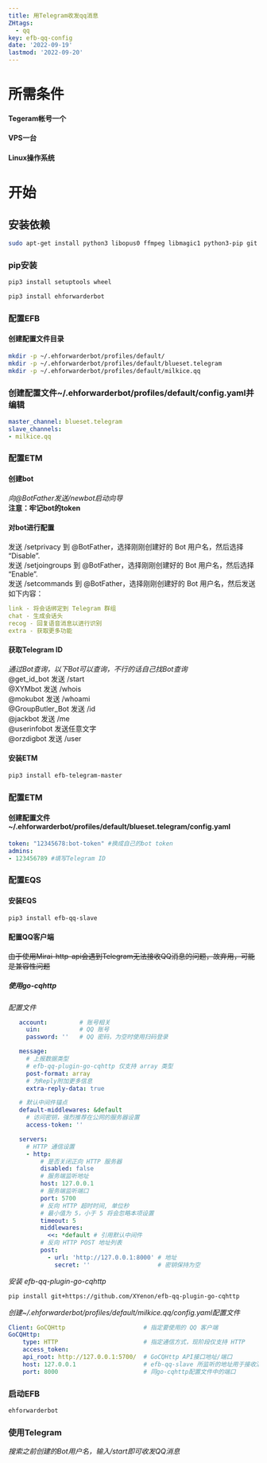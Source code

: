 ```yaml
---
title: 用Telegram收发qq消息
ZHtags: 
  - qq
key: efb-qq-config
date: '2022-09-19'
lastmod: '2022-09-20'
---
```

# 所需条件
#### Tegeram帐号一个
#### VPS一台
#### Linux操作系统
# 开始
## 安装依赖
```bash
sudo apt-get install python3 libopus0 ffmpeg libmagic1 python3-pip git nano libssl-dev
```
### pip安装
```bash
pip3 install setuptools wheel

pip3 install ehforwarderbot
```
### 配置EFB
#### 创建配置文件目录
```bash
mkdir -p ~/.ehforwarderbot/profiles/default/
mkdir -p ~/.ehforwarderbot/profiles/default/blueset.telegram
mkdir -p ~/.ehforwarderbot/profiles/default/milkice.qq
```
### 创建配置文件~/.ehforwarderbot/profiles/default/config.yaml并编辑
```yaml
master_channel: blueset.telegram
slave_channels:
- milkice.qq
```
### 配置ETM
#### 创建bot
*向@BotFather发送/newbot启动向导*  
**注意：牢记bot的token**
#### 对bot进行配置 
发送 /setprivacy 到 @BotFather，选择刚刚创建好的 Bot 用户名，然后选择 “Disable”.  
发送 /setjoingroups 到 @BotFather，选择刚刚创建好的 Bot 用户名，然后选择 “Enable”.  
发送 /setcommands 到 @BotFather，选择刚刚创建好的 Bot 用户名，然后发送如下内容：
```yaml
link - 将会话绑定到 Telegram 群组
chat - 生成会话头
recog - 回复语音消息以进行识别
extra - 获取更多功能
```
#### 获取Telegram ID
*通过Bot查询，以下Bot可以查询，不行的话自己找Bot查询*  
@get_id_bot 发送 /start  
@XYMbot 发送 /whois  
@mokubot 发送 /whoami  
@GroupButler_Bot 发送 /id  
@jackbot 发送 /me  
@userinfobot 发送任意文字  
@orzdigbot 发送 /user  
#### 安装ETM
```bash
pip3 install efb-telegram-master
```
### 配置ETM
#### 创建配置文件~/.ehforwarderbot/profiles/default/blueset.telegram/config.yaml
```yaml
token: "12345678:bot-token" #换成自己的bot token
admins:
- 123456789 #填写Telegram ID

```
### 配置EQS
#### 安装EQS
```bash
pip3 install efb-qq-slave
```
#### 配置QQ客户端   
~~由于使用Mirai-http-api会遇到Telegram无法接收QQ消息的问题，故弃用，可能是兼容性问题~~
##### 使用go-cqhttp
*配置文件*  
```yaml
   account:         # 账号相关
     uin:           # QQ 账号
     password: ''   # QQ 密码，为空时使用扫码登录

   message:
     # 上报数据类型
     # efb-qq-plugin-go-cqhttp 仅支持 array 类型
     post-format: array
     # 为Reply附加更多信息
     extra-reply-data: true

   # 默认中间件锚点
   default-middlewares: &default
     # 访问密钥，强烈推荐在公网的服务器设置
     access-token: ''

   servers:
     # HTTP 通信设置
     - http:
         # 是否关闭正向 HTTP 服务器
         disabled: false
         # 服务端监听地址
         host: 127.0.0.1
         # 服务端监听端口
         port: 5700
         # 反向 HTTP 超时时间, 单位秒
         # 最小值为 5，小于 5 将会忽略本项设置
         timeout: 5
         middlewares:
           <<: *default # 引用默认中间件
         # 反向 HTTP POST 地址列表
         post:
           - url: 'http://127.0.0.1:8000' # 地址
             secret: ''                   # 密钥保持为空
```
*安装 efb-qq-plugin-go-cqhttp*  
```bash
pip install git+https://github.com/XYenon/efb-qq-plugin-go-cqhttp
```
*创建~/.ehforwarderbot/profiles/default/milkice.qq/config.yaml配置文件*
```yaml
Client: GoCQHttp                      # 指定要使用的 QQ 客户端
GoCQHttp:
    type: HTTP                        # 指定通信方式，现阶段仅支持 HTTP
    access_token:
    api_root: http://127.0.0.1:5700/  # GoCQHttp API接口地址/端口
    host: 127.0.0.1                   # efb-qq-slave 所监听的地址用于接收消息
    port: 8000                        # 同go-cqhttp配置文件中的端口
```
### 启动EFB
```bash
ehforwarderbot
```
### 使用Telegram
*搜索之前创建的Bot用户名，输入/start即可收发QQ消息*

